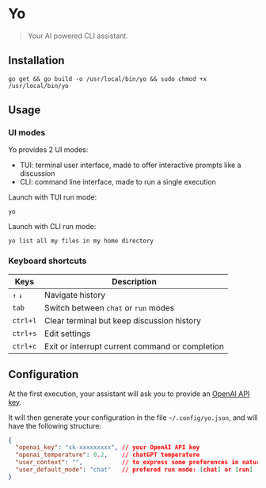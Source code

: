 # Yo

> Your AI powered CLI assistant.

## Installation

```shell
go get && go build -o /usr/local/bin/yo && sudo chmod +x /usr/local/bin/yo
```

## Usage

### UI modes

Yo provides 2 UI modes:
- TUI: terminal user interface, made to offer interactive prompts like a discussion
- CLI: command line interface, made to run a single execution

Launch with TUI run mode:
```shell
yo
```

Launch with CLI run mode:
```shell
yo list all my files in my home directory
```

### Keyboard shortcuts

| Keys     | Description                                     |
|----------|-------------------------------------------------|
| `↑` `↓`  | Navigate history                                |
| `tab`    | Switch between `chat` or `run` modes            |
| `ctrl+l` | Clear terminal but keep discussion history      |
| `ctrl+s` | Edit settings                                   |
| `ctrl+c` | Exit or interrupt current command or completion |


## Configuration

At the first execution, your assistant will ask you to provide an [OpenAI API key](https://platform.openai.com/account/api-keys).

It will then generate your configuration in the file `~/.config/yo.json`, and will have the following structure:

```json
{
  "openai_key": "sk-xxxxxxxxx", // your OpenAI API key
  "openai_temperature": 0.2,    // chatGPT temperature
  "user_context": "",           // to express some preferences in natural language
  "user_default_mode": "chat"   // prefered run mode: [chat] or [run]
}
```